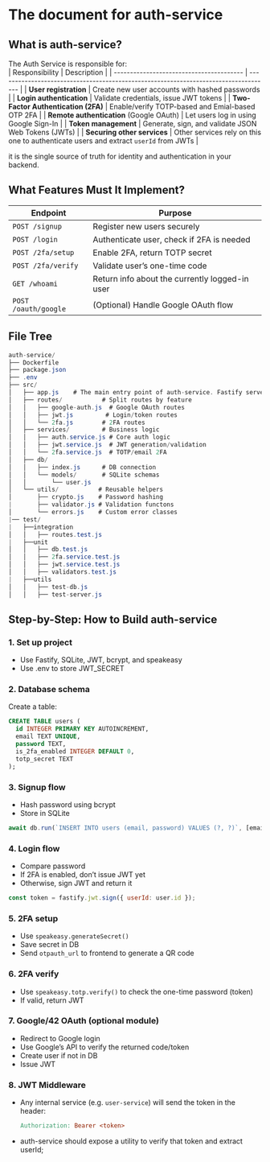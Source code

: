 # The document for auth-service

## What is auth-service?
The Auth Service is responsible for: <br>
| Responsibility                           | Description                                                                          |
| ---------------------------------------- | ------------------------------------------------------------------------------------ |
| **User registration**                    | Create new user accounts with hashed passwords                                       |
| **Login authentication**                 | Validate credentials, issue JWT tokens                                               |
| **Two-Factor Authentication (2FA)**      | Enable/verify TOTP-based and Emial-based OTP 2FA                         |
| **Remote authentication** (Google OAuth) | Let users log in using Google Sign-In                                                |
| **Token management**                     | Generate, sign, and validate JSON Web Tokens (JWTs)                                  |
| **Securing other services**              | Other services rely on this one to authenticate users and extract `userId` from JWTs |

it is the single source of truth for identity and authentication in your backend.

## What Features Must It Implement?
| Endpoint               | Purpose                                        |
| ---------------------- | ---------------------------------------------- |
| `POST /signup`         | Register new users securely                    |
| `POST /login`          | Authenticate user, check if 2FA is needed      |
| `POST /2fa/setup`      | Enable 2FA, return TOTP secret                 |
| `POST /2fa/verify`     | Validate user’s one-time code                  |
| `GET /whoami`          | Return info about the currently logged-in user |
| `POST /oauth/google`   | (Optional) Handle Google OAuth flow            |

## File Tree
```csharp
auth-service/
├── Dockerfile
├── package.json
├── .env
├── src/
│   ├── app.js    # The main entry point of auth-service. Fastify server setup + plugin registration
│   ├── routes/           # Split routes by feature
│   │   ├── google-auth.js  # Google OAuth routes
│   │   ├── jwt.js         # Login/token routes
│   │   └── 2fa.js        # 2FA routes
│   ├── services/         # Business logic
│   │   ├── auth.service.js # Core auth logic
│   │   ├── jwt.service.js  # JWT generation/validation
│   │   └── 2fa.service.js  # TOTP/email 2FA
│   ├── db/
│   │   ├── index.js      # DB connection
│   │   └── models/       # SQLite schemas
│   │       └── user.js
│   └── utils/           # Reusable helpers
│       ├── crypto.js    # Password hashing
|       ├── validator.js # Validation functons
│       └── errors.js    # Custom error classes
|── test/
|   ├──integration
│   │   ├── routes.test.js
|   ├──unit
│   │   ├── db.test.js
│   │   ├── 2fa.service.test.js
│   │   ├── jwt.service.test.js
│   │   ├── validators.test.js
|   ├──utils
│   │   ├── test-db.js
│   │   ├── test-server.js
```
## Step-by-Step: How to Build auth-service

### 1. Set up project
- Use Fastify, SQLite, JWT, bcrypt, and speakeasy<br>
- Use .env to store JWT_SECRET<br>

### 2. Database schema
Create a table:
```sql
CREATE TABLE users (
  id INTEGER PRIMARY KEY AUTOINCREMENT,
  email TEXT UNIQUE,
  password TEXT,
  is_2fa_enabled INTEGER DEFAULT 0,
  totp_secret TEXT
);
```
### 3. Signup flow
- Hash password using bcrypt<br>
- Store in SQLite<br>
```js
await db.run(`INSERT INTO users (email, password) VALUES (?, ?)`, [email, hashedPw])
```
### 4. Login flow
- Compare password<br>
- If 2FA is enabled, don’t issue JWT yet<br>
- Otherwise, sign JWT and return it<br>
```js
const token = fastify.jwt.sign({ userId: user.id });
```
### 5. 2FA setup
- Use `speakeasy.generateSecret()`<br>
- Save secret in DB<br>
- Send `otpauth_url` to frontend to generate a QR code<br>

### 6. 2FA verify
- Use `speakeasy.totp.verify()` to check the one-time password (token)<br>
- If valid, return JWT<br>

### 7. Google/42 OAuth (optional module)
- Redirect to Google login<br>
- Use Google’s API to verify the returned code/token<br>
- Create user if not in DB<br>
- Issue JWT<br>

### 8. JWT Middleware
- Any internal service (e.g. `user-service`) will send the token in the header:<br>
  ```makefile
  Authorization: Bearer <token>
  ```
- auth-service should expose a utility to verify that token and extract userId;<br>
